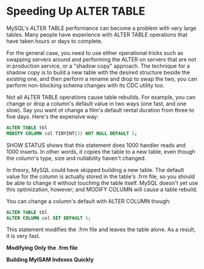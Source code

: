 # Speeding Up ALTER TABLE

MySQL's ALTER TABLE performance can become a problem with very large tables. Many people have experience with ALTER TABLE operations that have taken hours or days to complete.

For the general case, you need to use either operational tricks such as swapping servers around and performing the ALTER on servers that are not in production service, or a "shadow copy" approach. The technique for a shadow copy is to build a new table with the desired structure beside the existing one, and then perform a rename and drop to swap the two, you can perform non-blocking schema changes with its CDC utility too.

Not all ALTER TABLE operations cause table rebuilds. For example, you can change or drop a column's default value in two ways (one fast, and one slow). Say you want ot change a film's default rental duration from three to five days. Here's the expensive way:

```sql
ALTER TABLE tbl
MODIFY COLUMN col TINYINT(3) NOT NULL DEFAULT 5;
```

SHOW STATUS shows that this statement does 1000 handler reads and 1000 inserts. In other words, it copies the table to a new table, even though the column's type, size and nullability haven't changed.

In theory, MySQL could have skipped building a new table. The default value for the column is actually stored in the table's .frm file, so you should be able to change it without touching the table itself. MySQL doesn't yet use this optimization, however; and MODIFY COLUMN will cause a table rebuild.

You can change a column's default with ALTER COLUMN though:

```sql
ALTER TABLE tbl
ALTER COLUMN col SET DEFAULT 5;
```
This statement modifies the .frm file and leaves the table alone. As a result, it is very fast.

**Modifying Only the .frm file**

**Building MyISAM Indexes Quickly**